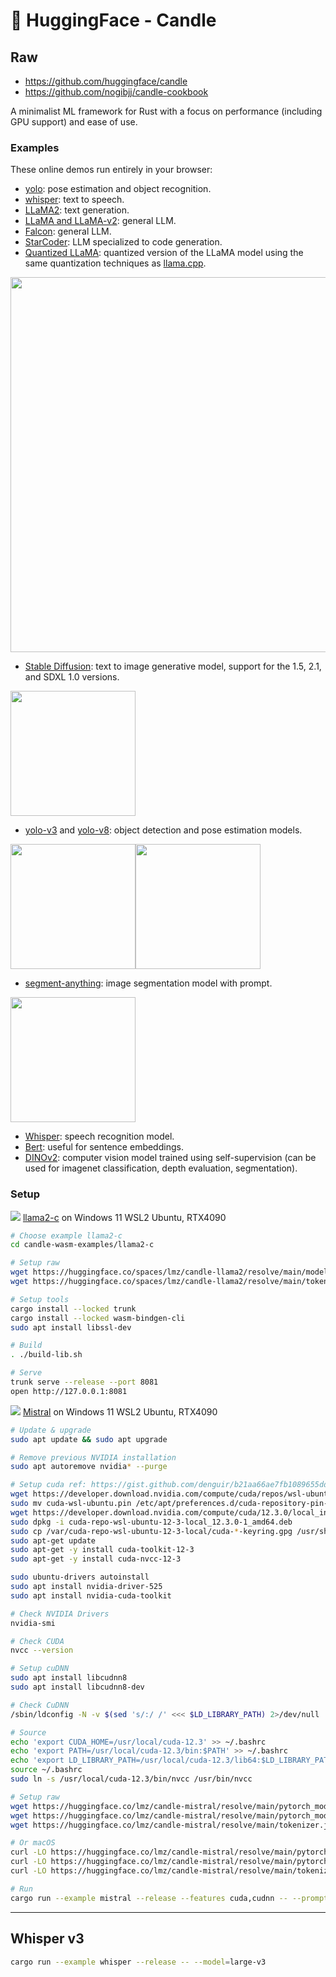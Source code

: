 # 🤗 HuggingFace - Candle

## Raw

- https://github.com/huggingface/candle
- https://github.com/nogibjj/candle-cookbook

A minimalist ML framework for Rust with a focus on performance (including GPU support) and ease of use.

### Examples

These online demos run entirely in your browser:

- [yolo](https://huggingface.co/spaces/lmz/candle-yolo): pose estimation and
  object recognition.
- [whisper](https://huggingface.co/spaces/lmz/candle-whisper): text to speech.
- [LLaMA2](https://huggingface.co/spaces/lmz/candle-llama2): text generation.
- [LLaMA and LLaMA-v2](https://github.com/huggingface/candle/blob/main/candle-examples/examples/llama/): general LLM.
- [Falcon](https://github.com/huggingface/candle/blob/main/candle-examples/examples/falcon/): general LLM.
- [StarCoder](https://github.com/huggingface/candle/blob/main/candle-examples/examples/bigcode/): LLM specialized to code
  generation.
- [Quantized LLaMA](https://github.com/huggingface/candle/blob/main/candle-examples/examples/quantized/): quantized version of
  the LLaMA model using the same quantization techniques as
  [llama.cpp](https://github.com/ggerganov/llama.cpp).

<img src="https://github.com/huggingface/candle/raw/main/candle-examples/examples/quantized/assets/aoc.gif" width="600">
  
- [Stable Diffusion](https://github.com/huggingface/candle/blob/main/candle-examples/examples/stable-diffusion/): text to
  image generative model, support for the 1.5, 2.1, and SDXL 1.0 versions.

<img src="https://github.com/huggingface/candle/raw/main/candle-examples/examples/stable-diffusion/assets/stable-diffusion-xl.jpg" width="200">

- [yolo-v3](https://github.com/huggingface/candle/blob/main/candle-examples/examples/yolo-v3/) and
  [yolo-v8](https://github.com/huggingface/candle/blob/main/candle-examples/examples/yolo-v8/): object detection and pose
  estimation models.

<img src="https://github.com/huggingface/candle/raw/main/candle-examples/examples/yolo-v8/assets/bike.od.jpg" width="200"><img src="https://github.com/huggingface/candle/raw/main/candle-examples/examples/yolo-v8/assets/bike.pose.jpg" width="200">

- [segment-anything](https://github.com/huggingface/candle/blob/main/candle-examples/examples/segment-anything/): image
  segmentation model with prompt.

<img src="https://github.com/huggingface/candle/raw/main/candle-examples/examples/segment-anything/assets/sam_merged.jpg" width="200">

- [Whisper](https://github.com/huggingface/candle/blob/main/candle-examples/examples/whisper/): speech recognition model.
- [Bert](https://github.com/huggingface/candle/blob/main/candle-examples/examples/bert/): useful for sentence embeddings.
- [DINOv2](https://github.com/huggingface/candle/blob/main/candle-examples/examples/dinov2/): computer vision model trained
  using self-supervision (can be used for imagenet classification, depth
  evaluation, segmentation).

### Setup

![](/assets/kat.png) <span class="speech-bubble">[llama2-c](https://github.com/huggingface/candle/blob/main/candle-wasm-examples/llama2-c/README.md) on Windows 11 WSL2 Ubuntu, RTX4090</span>

```bash
# Choose example llama2-c
cd candle-wasm-examples/llama2-c

# Setup raw
wget https://huggingface.co/spaces/lmz/candle-llama2/resolve/main/model.bin
wget https://huggingface.co/spaces/lmz/candle-llama2/resolve/main/tokenizer.json

# Setup tools
cargo install --locked trunk
cargo install --locked wasm-bindgen-cli
sudo apt install libssl-dev

# Build
. ./build-lib.sh

# Serve
trunk serve --release --port 8081
open http://127.0.0.1:8081
```

![](/assets/kat.png) <span class="speech-bubble">[Mistral](https://mistral.ai/) on Windows 11 WSL2 Ubuntu, RTX4090</span>

```bash
# Update & upgrade
sudo apt update && sudo apt upgrade

# Remove previous NVIDIA installation
sudo apt autoremove nvidia* --purge

# Setup cuda ref: https://gist.github.com/denguir/b21aa66ae7fb1089655dd9de8351a202
wget https://developer.download.nvidia.com/compute/cuda/repos/wsl-ubuntu/x86_64/cuda-wsl-ubuntu.pin
sudo mv cuda-wsl-ubuntu.pin /etc/apt/preferences.d/cuda-repository-pin-600
wget https://developer.download.nvidia.com/compute/cuda/12.3.0/local_installers/cuda-repo-wsl-ubuntu-12-3-local_12.3.0-1_amd64.deb
sudo dpkg -i cuda-repo-wsl-ubuntu-12-3-local_12.3.0-1_amd64.deb
sudo cp /var/cuda-repo-wsl-ubuntu-12-3-local/cuda-*-keyring.gpg /usr/share/keyrings/
sudo apt-get update
sudo apt-get -y install cuda-toolkit-12-3
sudo apt-get -y install cuda-nvcc-12-3

sudo ubuntu-drivers autoinstall
sudo apt install nvidia-driver-525
sudo apt install nvidia-cuda-toolkit

# Check NVIDIA Drivers
nvidia-smi

# Check CUDA
nvcc --version

# Setup cuDNN
sudo apt install libcudnn8
sudo apt install libcudnn8-dev

# Check CuDNN
/sbin/ldconfig -N -v $(sed 's/:/ /' <<< $LD_LIBRARY_PATH) 2>/dev/null | grep libcudnn

# Source
echo 'export CUDA_HOME=/usr/local/cuda-12.3' >> ~/.bashrc
echo 'export PATH=/usr/local/cuda-12.3/bin:$PATH' >> ~/.bashrc
echo 'export LD_LIBRARY_PATH=/usr/local/cuda-12.3/lib64:$LD_LIBRARY_PATH' >> ~/.bashrc
source ~/.bashrc
sudo ln -s /usr/local/cuda-12.3/bin/nvcc /usr/bin/nvcc

# Setup raw
wget https://huggingface.co/lmz/candle-mistral/resolve/main/pytorch_model-00001-of-00002.safetensors
wget https://huggingface.co/lmz/candle-mistral/resolve/main/pytorch_model-00002-of-00002.safetensors
wget https://huggingface.co/lmz/candle-mistral/resolve/main/tokenizer.json

# Or macOS
curl -LO https://huggingface.co/lmz/candle-mistral/resolve/main/pytorch_model-00001-of-00002.safetensors
curl -LO https://huggingface.co/lmz/candle-mistral/resolve/main/pytorch_model-00002-of-00002.safetensors
curl -LO https://huggingface.co/lmz/candle-mistral/resolve/main/tokenizer.json

# Run
cargo run --example mistral --release --features cuda,cudnn -- --prompt "Write helloworld code in Rust" --weight-files=pytorch_model-00001-of-00002.safetensors,pytorch_model-00002-of-00002.safetensors --tokenizer-file=tokenizer.json --sample-len 150
```

---

## Whisper v3

```bash
cargo run --example whisper --release -- --model=large-v3
```
